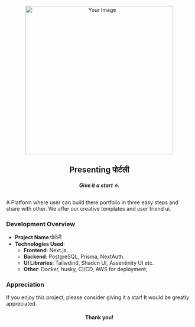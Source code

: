<p align="center">
  <img src="https://images.unsplash.com/photo-1497290756760-23ac55edf36f?q=80&w=2400&auto=format&fit=crop&ixlib=rb-4.0.3&ixid=M3wxMjA3fDB8MHxwaG90by1wYWdlfHx8fGVufDB8fHx8fA%3D%3D" alt="Your Image" width="400" height="400" />
</p>
 <h2 align="center">Presenting पोर्टली </h2>
 <h5 align="center">Give it a start ⭐️.</h5>
A Platform where user can build there portfolio in three easy steps and share with other. We offer our creative templates and user friend ui.

### Development Overview

- **Project Name**:पोर्टली
- **Technologies Used**:
  - **Frontend**: Next.js.
  - **Backend**: PostgreSQL, Prisma, NextAuth.
  - **UI Libraries**: Tailwdind, Shadcn UI, Assentinity UI etc.
  - **Other**: Docker, husky, CI/CD, AWS for deployment,

### Appreciation

If you enjoy this project, please consider giving it a star! It would be greatly appreciated.

<h4 align="center">Thank you!</h4>
